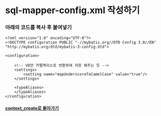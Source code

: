 # sql-mapper-config.xml 작성하기
### 아래의 코드를 복사 후 붙여넣기
```
<?xml version="1.0" encoding="UTF-8"?>
<!DOCTYPE configuration PUBLIC "-//mybatis.org//DTD Config 3.0//EN" "http://mybatis.org/dtd/mybatis-3-config.dtd">

<configuration>

	<!-- VO만 카멜케이스로 반환하여 저장 해주는 듯 -->
	<settings>
		<setting name="mapUnderscoreToCamelCase" value="true"/>
	</settings>
	
    <typeAliases>
    </typeAliases>
</configuration>
```
#### [context_create로 돌아가기](context_create.md)
